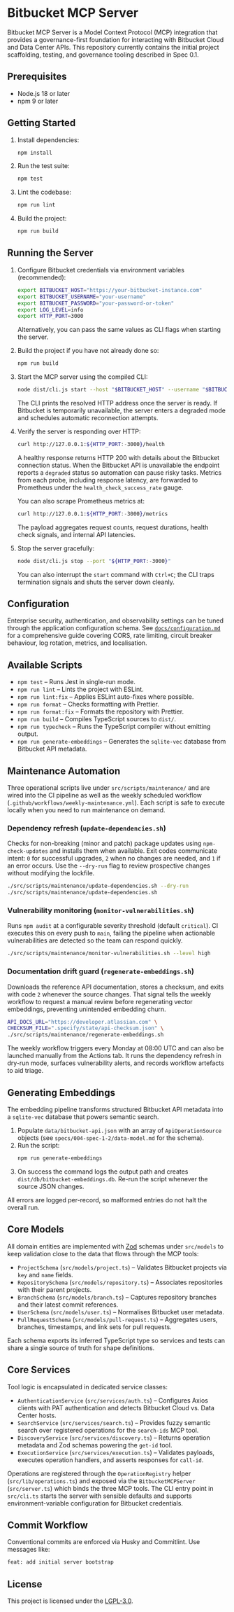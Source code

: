 # Bitbucket MCP Server

Bitbucket MCP Server is a Model Context Protocol (MCP) integration that provides a governance-first foundation for interacting with Bitbucket Cloud and Data Center APIs. This repository currently contains the initial project scaffolding, testing, and governance tooling described in Spec 0.1.

## Prerequisites

- Node.js 18 or later
- npm 9 or later

## Getting Started

1. Install dependencies:
   ```bash
   npm install
   ```
2. Run the test suite:
   ```bash
   npm test
   ```
3. Lint the codebase:
   ```bash
   npm run lint
   ```
4. Build the project:
   ```bash
   npm run build
   ```

## Running the Server

1. Configure Bitbucket credentials via environment variables (recommended):

   ```bash
   export BITBUCKET_HOST="https://your-bitbucket-instance.com"
   export BITBUCKET_USERNAME="your-username"
   export BITBUCKET_PASSWORD="your-password-or-token"
   export LOG_LEVEL=info
   export HTTP_PORT=3000
   ```

   Alternatively, you can pass the same values as CLI flags when starting the server.

2. Build the project if you have not already done so:

   ```bash
   npm run build
   ```

3. Start the MCP server using the compiled CLI:

   ```bash
   node dist/cli.js start --host "$BITBUCKET_HOST" --username "$BITBUCKET_USERNAME" --password "$BITBUCKET_PASSWORD" --port "${HTTP_PORT:-3000}" --log-level "${LOG_LEVEL:-info}"
   ```

   The CLI prints the resolved HTTP address once the server is ready. If Bitbucket is temporarily unavailable, the server enters a degraded mode and schedules automatic reconnection attempts.

4. Verify the server is responding over HTTP:

   ```bash
   curl http://127.0.0.1:${HTTP_PORT:-3000}/health
   ```

   A healthy response returns HTTP 200 with details about the Bitbucket connection status. When the Bitbucket API is unavailable the endpoint reports a `degraded` status so automation can pause risky tasks. Metrics from each probe, including response latency, are forwarded to Prometheus under the `health_check_success_rate` gauge.

   You can also scrape Prometheus metrics at:

   ```bash
   curl http://127.0.0.1:${HTTP_PORT:-3000}/metrics
   ```

   The payload aggregates request counts, request durations, health check signals, and internal API latencies.

5. Stop the server gracefully:
   ```bash
   node dist/cli.js stop --port "${HTTP_PORT:-3000}"
   ```
   You can also interrupt the `start` command with `Ctrl+C`; the CLI traps termination signals and shuts the server down cleanly.

## Configuration

Enterprise security, authentication, and observability settings can be tuned through the application configuration schema. See [`docs/configuration.md`](docs/configuration.md) for a comprehensive guide covering CORS, rate limiting, circuit breaker behaviour, log rotation, metrics, and localisation.

## Available Scripts

- `npm test` – Runs Jest in single-run mode.
- `npm run lint` – Lints the project with ESLint.
- `npm run lint:fix` – Applies ESLint auto-fixes where possible.
- `npm run format` – Checks formatting with Prettier.
- `npm run format:fix` – Formats the repository with Prettier.
- `npm run build` – Compiles TypeScript sources to `dist/`.
- `npm run typecheck` – Runs the TypeScript compiler without emitting output.
- `npm run generate-embeddings` – Generates the `sqlite-vec` database from Bitbucket API metadata.

## Maintenance Automation

Three operational scripts live under `src/scripts/maintenance/` and are wired into the CI pipeline as well as the weekly scheduled workflow (`.github/workflows/weekly-maintenance.yml`). Each script is safe to execute locally when you need to run maintenance on demand.

### Dependency refresh (`update-dependencies.sh`)

Checks for non-breaking (minor and patch) package updates using `npm-check-updates` and installs them when available. Exit codes communicate intent: `0` for successful upgrades, `2` when no changes are needed, and `1` if an error occurs. Use the `--dry-run` flag to review prospective changes without modifying the lockfile.

```bash
./src/scripts/maintenance/update-dependencies.sh --dry-run
./src/scripts/maintenance/update-dependencies.sh
```

### Vulnerability monitoring (`monitor-vulnerabilities.sh`)

Runs `npm audit` at a configurable severity threshold (default `critical`). CI executes this on every push to `main`, failing the pipeline when actionable vulnerabilities are detected so the team can respond quickly.

```bash
./src/scripts/maintenance/monitor-vulnerabilities.sh --level high
```

### Documentation drift guard (`regenerate-embeddings.sh`)

Downloads the reference API documentation, stores a checksum, and exits with code `2` whenever the source changes. That signal tells the weekly workflow to request a manual review before regenerating vector embeddings, preventing unintended embedding churn.

```bash
API_DOCS_URL="https://developer.atlassian.com" \
CHECKSUM_FILE=".specify/state/api-checksum.json" \
./src/scripts/maintenance/regenerate-embeddings.sh
```

The weekly workflow triggers every Monday at 08:00 UTC and can also be launched manually from the Actions tab. It runs the dependency refresh in dry-run mode, surfaces vulnerability alerts, and records workflow artefacts to aid triage.

## Generating Embeddings

The embedding pipeline transforms structured Bitbucket API metadata into a `sqlite-vec` database that powers semantic search.

1. Populate `data/bitbucket-api.json` with an array of `ApiOperationSource` objects (see `specs/004-spec-1-2/data-model.md` for the schema).
2. Run the script:
   ```bash
   npm run generate-embeddings
   ```
3. On success the command logs the output path and creates `dist/db/bitbucket-embeddings.db`. Re-run the script whenever the source JSON changes.

All errors are logged per-record, so malformed entries do not halt the overall run.

## Core Models

All domain entities are implemented with [Zod](https://zod.dev) schemas under `src/models` to keep validation close to the data that flows through the MCP tools:

- `ProjectSchema` (`src/models/project.ts`) – Validates Bitbucket projects via `key` and `name` fields.
- `RepositorySchema` (`src/models/repository.ts`) – Associates repositories with their parent projects.
- `BranchSchema` (`src/models/branch.ts`) – Captures repository branches and their latest commit references.
- `UserSchema` (`src/models/user.ts`) – Normalises Bitbucket user metadata.
- `PullRequestSchema` (`src/models/pull-request.ts`) – Aggregates users, branches, timestamps, and link sets for pull requests.

Each schema exports its inferred TypeScript type so services and tests can share a single source of truth for shape definitions.

## Core Services

Tool logic is encapsulated in dedicated service classes:

- `AuthenticationService` (`src/services/auth.ts`) – Configures Axios clients with PAT authentication and detects Bitbucket Cloud vs. Data Center hosts.
- `SearchService` (`src/services/search.ts`) – Provides fuzzy semantic search over registered operations for the `search-ids` MCP tool.
- `DiscoveryService` (`src/services/discovery.ts`) – Returns operation metadata and Zod schemas powering the `get-id` tool.
- `ExecutionService` (`src/services/execution.ts`) – Validates payloads, executes operation handlers, and asserts responses for `call-id`.

Operations are registered through the `OperationRegistry` helper (`src/lib/operations.ts`) and exposed via the `BitbucketMCPServer` (`src/server.ts`) which binds the three MCP tools. The CLI entry point in `src/cli.ts` starts the server with sensible defaults and supports environment-variable configuration for Bitbucket credentials.

## Commit Workflow

Conventional commits are enforced via Husky and Commitlint. Use messages like:

```bash
feat: add initial server bootstrap
```

## License

This project is licensed under the [LGPL-3.0](LICENSE).
